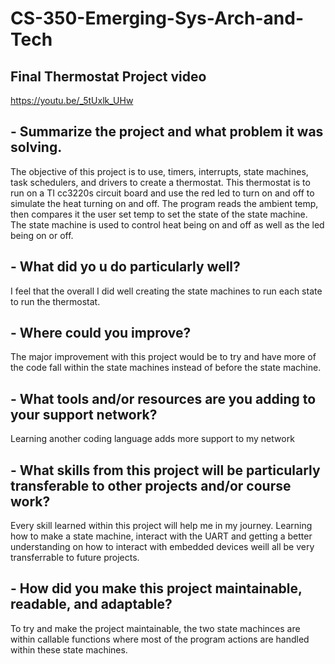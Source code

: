 # CS-350-Emerging-Sys-Arch-and-Tech

## Final Thermostat Project video

https://youtu.be/_5tUxlk_UHw

## -    Summarize the project and what problem it was solving.

The objective of this project is to use, timers, interrupts, state machines, task schedulers, and drivers to create a thermostat.  This thermostat is to run on a TI cc3220s circuit board
and use the red led to turn on and off to simulate the heat turning on and off. The program reads the ambient temp, then compares it the user set temp to set the state of the state machine.  The state machine is used to control heat being on and off as well as the led being on or off. 


## -    What did yo u do particularly well?

I feel that the overall I did well creating the state machines to run each state to run the thermostat. 


## -    Where could you improve?

The major improvement with this project would be to try and have more of the code fall within the state machines instead of before the state machine.  


## -    What tools and/or resources are you adding to your support network?

Learning another coding language adds more support to my network


## -    What skills from this project will be particularly transferable to other projects and/or course work?


Every skill learned within this project will help me in my journey.  Learning how to make a state machine, interact with the UART and getting a better understanding on how to interact with 
embedded devices weill all be very transferrable to future projects. 


## -    How did you make this project maintainable, readable, and adaptable?

To try and make the project maintainable,  the two state machinces are within callable functions where most of the program actions are handled within these state machines. 
